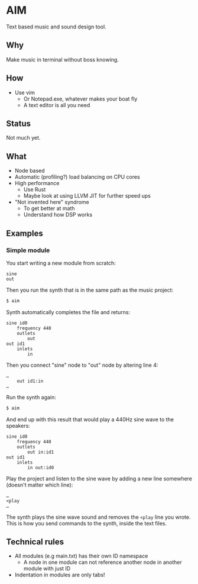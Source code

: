 # AIM
Text based music and sound design tool.

## Why
Make music in terminal without boss knowing.

## How
- Use vim
    - Or Notepad.exe, whatever makes your boat fly
	- A text editor is all you need

## Status
Not much yet. 

## What
- Node based
- Automatic (profiling?) load balancing on CPU cores
- High performance
	- Use Rust
	- Maybe look at using LLVM JIT for further speed ups
- "Not invented here" syndrome
	- To get better at math
	- Understand how DSP works

## Examples

### Simple module
You start writing a new module from scratch:

```
sine
out
```

Then you run the synth that is in the same path as the music project:

```sh
$ aim
```

Synth automatically completes the file and returns:

```
sine id0
	frequency 440
	outlets
		out
out id1
	inlets
		in
```

Then you connect "sine" node to "out" node by altering line 4:

```
…
    out id1:in
…
```

Run the synth again:
```sh
$ aim
```

And end up with this result that would play a 440Hz sine wave to the speakers:

```
sine id0
	frequency 440
	outlets
		out in:id1
out id1
	inlets
		in out:id0
```

Play the project and listen to the sine wave by adding a new line somewhere (doesn't matter which line):
```
…
<play
…
```

The synth plays the sine wave sound and removes the `<play` line you wrote. This is how you send commands to the synth, inside the text files.

## Technical rules
- All modules (e.g main.txt) has their own ID namespace
	- A node in one module can not reference another node in another module with just ID
- Indentation in modules are only tabs!
